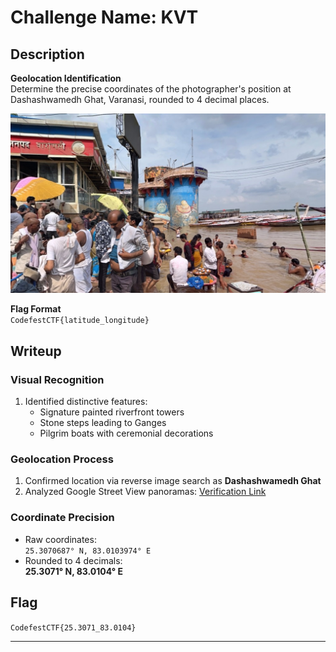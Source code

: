 # Challenge Name: KVT

## Description  
**Geolocation Identification**  
Determine the precise coordinates of the photographer's position at Dashashwamedh Ghat, Varanasi, rounded to 4 decimal places.

![chall.png](Resources/chall.png)

**Flag Format**  
`CodefestCTF{latitude_longitude}`  

## Writeup

### Visual Recognition
1. Identified distinctive features:
   - Signature painted riverfront towers
   - Stone steps leading to Ganges
   - Pilgrim boats with ceremonial decorations

### Geolocation Process
1. Confirmed location via reverse image search as **Dashashwamedh Ghat**
2. Analyzed Google Street View panoramas:
   [Verification Link](https://www.google.com/maps/@25.3070687,83.0103974,3a,75y,46.04h,87.91t/data=!3m8!1e1!3m6!1sAF1QipNEVkJUOiBV0-b-tZJSna-Yg0zeQZgRa6Ypbi5T!2e10!3e11!6shttps:%2F%2Flh3.googleusercontent.com%2Fp%2FAF1QipNEVkJUOiBV0-b-tZJSna-Yg0zeQZgRa6Ypbi5T%3Dw900-h600-k-no-pi2.08815933242974-ya282.04355772306974-ro0-fo100!7i4608!8i2304?hl=en-GB&entry=ttu&g_ep=EgoyMDI1MDEyMi4wIKXMDSoASAFQAw%3D%3D)

### Coordinate Precision
- Raw coordinates:  
  `25.3070687° N, 83.0103974° E`
- Rounded to 4 decimals:  
  **25.3071° N, 83.0104° E**

## Flag  
`CodefestCTF{25.3071_83.0104}`  

---
